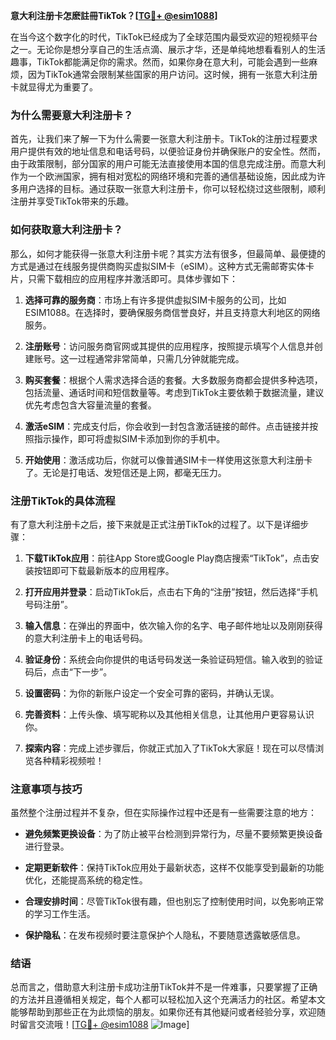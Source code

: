 **意大利注册卡怎麽註冊TikTok？[[TG💪+ @esim1088](https://t.me/s/esim1088)]**

在当今这个数字化的时代，TikTok已经成为了全球范围内最受欢迎的短视频平台之一。无论你是想分享自己的生活点滴、展示才华，还是单纯地想看看别人的生活趣事，TikTok都能满足你的需求。然而，如果你身在意大利，可能会遇到一些麻烦，因为TikTok通常会限制某些国家的用户访问。这时候，拥有一张意大利注册卡就显得尤为重要了。

### 为什么需要意大利注册卡？

首先，让我们来了解一下为什么需要一张意大利注册卡。TikTok的注册过程要求用户提供有效的地址信息和电话号码，以便验证身份并确保账户的安全性。然而，由于政策限制，部分国家的用户可能无法直接使用本国的信息完成注册。而意大利作为一个欧洲国家，拥有相对宽松的网络环境和完善的通信基础设施，因此成为许多用户选择的目标。通过获取一张意大利注册卡，你可以轻松绕过这些限制，顺利注册并享受TikTok带来的乐趣。

### 如何获取意大利注册卡？

那么，如何才能获得一张意大利注册卡呢？其实方法有很多，但最简单、最便捷的方式是通过在线服务提供商购买虚拟SIM卡（eSIM）。这种方式无需邮寄实体卡片，只需下载相应的应用程序并激活即可。具体步骤如下：

1. **选择可靠的服务商**：市场上有许多提供虚拟SIM卡服务的公司，比如ESIM1088。在选择时，要确保服务商信誉良好，并且支持意大利地区的网络服务。
   
2. **注册账号**：访问服务商官网或其提供的应用程序，按照提示填写个人信息并创建账号。这一过程通常非常简单，只需几分钟就能完成。

3. **购买套餐**：根据个人需求选择合适的套餐。大多数服务商都会提供多种选项，包括流量、通话时间和短信数量等。考虑到TikTok主要依赖于数据流量，建议优先考虑包含大容量流量的套餐。

4. **激活eSIM**：完成支付后，你会收到一封包含激活链接的邮件。点击链接并按照指示操作，即可将虚拟SIM卡添加到你的手机中。

5. **开始使用**：激活成功后，你就可以像普通SIM卡一样使用这张意大利注册卡了。无论是打电话、发短信还是上网，都毫无压力。

### 注册TikTok的具体流程

有了意大利注册卡之后，接下来就是正式注册TikTok的过程了。以下是详细步骤：

1. **下载TikTok应用**：前往App Store或Google Play商店搜索“TikTok”，点击安装按钮即可下载最新版本的应用程序。

2. **打开应用并登录**：启动TikTok后，点击右下角的“注册”按钮，然后选择“手机号码注册”。

3. **输入信息**：在弹出的界面中，依次输入你的名字、电子邮件地址以及刚刚获得的意大利注册卡上的电话号码。

4. **验证身份**：系统会向你提供的电话号码发送一条验证码短信。输入收到的验证码后，点击“下一步”。

5. **设置密码**：为你的新账户设定一个安全可靠的密码，并确认无误。

6. **完善资料**：上传头像、填写昵称以及其他相关信息，让其他用户更容易认识你。

7. **探索内容**：完成上述步骤后，你就正式加入了TikTok大家庭！现在可以尽情浏览各种精彩视频啦！

### 注意事项与技巧

虽然整个注册过程并不复杂，但在实际操作过程中还是有一些需要注意的地方：

- **避免频繁更换设备**：为了防止被平台检测到异常行为，尽量不要频繁更换设备进行登录。
  
- **定期更新软件**：保持TikTok应用处于最新状态，这样不仅能享受到最新的功能优化，还能提高系统的稳定性。

- **合理安排时间**：尽管TikTok很有趣，但也别忘了控制使用时间，以免影响正常的学习工作生活。

- **保护隐私**：在发布视频时要注意保护个人隐私，不要随意透露敏感信息。

### 结语

总而言之，借助意大利注册卡成功注册TikTok并不是一件难事，只要掌握了正确的方法并且遵循相关规定，每个人都可以轻松加入这个充满活力的社区。希望本文能够帮助到那些正在为此烦恼的朋友。如果你还有其他疑问或者经验分享，欢迎随时留言交流哦！[[TG💪+ @esim1088](https://t.me/s/esim1088) ![Image](https://i.postimg.cc/4NQfJmqS/Snipaste-2025-05-13-00-14-12.png)]